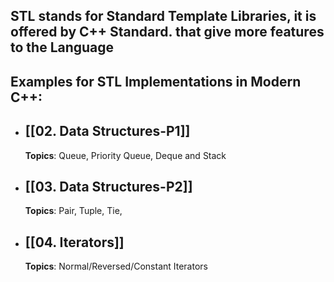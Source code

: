 ## STL stands for Standard Template Libraries, it is offered by C++ Standard. that give more features to the Language

## Examples for STL Implementations in Modern C++:
- ## [[02. Data Structures-P1]]
  **Topics**: Queue, Priority Queue, Deque and Stack
  
- ## [[03. Data Structures-P2]]
  **Topics**: Pair, Tuple, Tie, 

- ## [[04. Iterators]]
  **Topics**: Normal/Reversed/Constant Iterators

